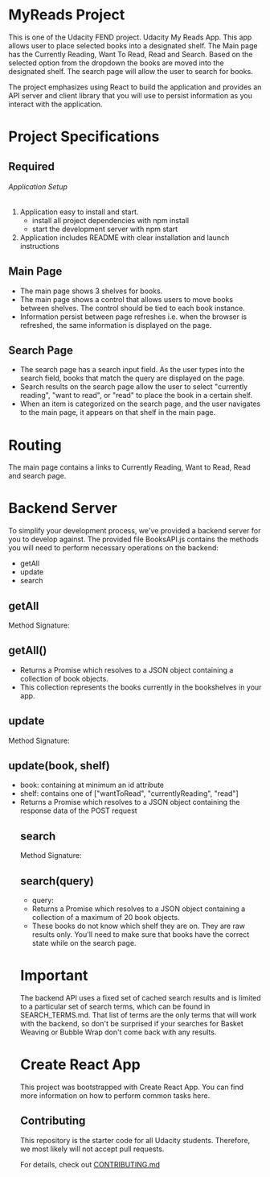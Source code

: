# MyReads Project

This is one of the Udacity FEND project. Udacity My Reads App. This app allows user to place selected books into a designated shelf. The Main page has the Currently Reading, Want To Read, Read and Search.
Based on the selected option from the dropdown the books are moved into the designated shelf. The search page will allow the user to search for books.

The project emphasizes using React to build the application and provides an API server and client library that you will use to persist information as you interact with the application.


# Project Specifications
## Required

###### Application Setup
1. Application easy to install and start.
   - install all project dependencies with npm install
   - start the development server with npm start
2. Application includes README with clear installation and launch instructions

## Main Page

 - The main page shows 3 shelves for books.
 - The main page shows a control that allows users to move books between shelves. The control     should be tied to each book instance.
 - Information persist between page refreshes i.e. when the browser is refreshed, the same information is displayed on the page.

 ## Search Page
 - The search page has a search input field. As the user types into the search field, books that match the query are displayed on the page.
 - Search results on the search page allow the user to select "currently reading", "want to read", or "read" to place the book in a certain shelf.
 - When an item is categorized on the search page, and the user navigates to the main page, it appears on that shelf in the main page.

# Routing
 The main page contains a links to Currently Reading, Want to Read, Read and  search page. 

# Backend Server
To simplify your development process, we've provided a backend server for you to develop against. The provided file BooksAPI.js contains the methods you will need to perform necessary operations on the backend:

- getAll
- update
- search

## getAll
Method Signature:

## getAll()
- Returns a Promise which resolves to a JSON object containing a collection of book objects.
- This collection represents the books currently in the bookshelves in your app.


## update

Method Signature:

## update(book, shelf)
- book: <Object> containing at minimum an id attribute
- shelf: <String> contains one of ["wantToRead", "currentlyReading", "read"]
- Returns a Promise which resolves to a JSON object containing the response data of the POST request

## search

Method Signature:

## search(query)

- query: <String>
- Returns a Promise which resolves to a JSON object containing a collection of a maximum of 20 book objects.
- These books do not know which shelf they are on. They are raw results only. You'll need to make sure that books have the correct state while on the search page.

# Important

The backend API uses a fixed set of cached search results and is limited to a particular set of search terms, which can be found in SEARCH_TERMS.md. That list of terms are the only terms that will work with the backend, so don't be surprised if your searches for Basket Weaving or Bubble Wrap don't come back with any results.

# Create React App
This project was bootstrapped with Create React App. You can find more information on how to perform common tasks here.

## Contributing

This repository is the starter code for all Udacity students. Therefore, we most likely will not accept pull requests.

For details, check out [CONTRIBUTING.md](https://github.com/udacity/reactnd-project-myreads-starter/blob/master/CONTRIBUTING.md)